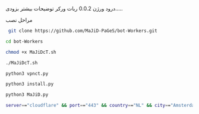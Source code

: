 درود ورژن 0.0.2 ربات ورکر توضیحات بیشتر بزودی.....

مراحل نصب

```bash
 git clone https://github.com/MaJiD-PaGeS/bot-Workers.git
  ```

```bash
cd bot-Workers
```
```bash
chmod +x MaJiDcT.sh
```
```bash
./MaJiDcT.sh
```
```bash
python3 vpnct.py
```
```bash
python3 install.py
 ```
```bash
python3 MaJiD.py
 ```
```bash
server=="cloudflare" && port=="443" && country=="NL" && city=="Amsterdam"
```

